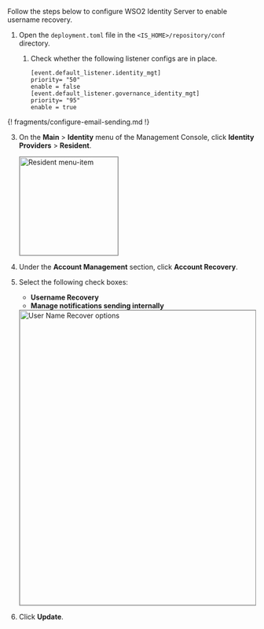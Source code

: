 Follow the steps below to configure WSO2 Identity Server to enable username recovery.

1.	Open the `deployment.toml` file in the `<IS_HOME>/repository/conf` directory.

	1.	Check whether the following listener configs are in place.

		```
		[event.default_listener.identity_mgt]
		priority= "50"
		enable = false
		[event.default_listener.governance_identity_mgt]
		priority= "95"
		enable = true
		```

{! fragments/configure-email-sending.md !}

3.	On the **Main** > **Identity** menu of the Management Console, click **Identity Providers** > **Resident**.

	<img src="/assets/img/fragments/resident-menu-item.png" alt="Resident menu-item" width="200" style="border:1px solid grey">  

4.	Under the **Account Management** section, click **Account Recovery**.	

5.	Select the following check boxes:
	-	**Username Recovery**
	-	**Manage notifications sending internally**

	<img src="/assets/img/fragments/user-name-recovery-options.png" alt="User Name Recover options" width="600" style="border:1px solid grey">  	

6.	Click **Update**. 